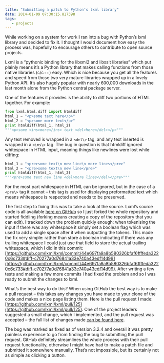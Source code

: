 ```yaml
---
title: "Submitting a patch to Python’s lxml library"
date: 2014-01-09 07:30:15.817398
tags:
   - projects
---
```


While working on a system for work I ran into a bug with Python’s lxml library and decided to fix it. I thought I would document how easy the process was, hopefully to encourage others to contribute to open source projects.

Lxml is a “pythonic binding for the libxml2 and libxslt libraries” which put plainly means it’s a Python library that makes calling functions from those native libraries (c/c++) easy. Which is nice because you get all the features and speed from those two very mature libraries wrapped up in a lovely Python API. It’s also hugely popular with nearly 600,000 downloads in the last month alone from the Python central package server.

One of the features it provides is the ability to diff two portions of HTML together. For example:

```python
from lxml.html.diff import htmldiff
html_1 = "<p>some text here</p>"
html_2 = "<p>some more text</p>"
print htmldiff(html_1, html_2)
"""<p>some <ins>more</ins> text <del>here</del></p>"""
```

Any text removed is wrapped in a `<del\>` tag, and any text inserted is wrapped in a `<ins\>` tag. The bug in question is that htmldiff ignored whitespace in HTML input, meaning things like newlines were lost while diffing:

```python
html_1 = "<pre>some text\n new line\n more lines</pre>"
html_2 = "<pre>some text\n new line</pre>"
print htmldiff(html_1, html_2)
"""<pre>some text new line <del>more lines</del></pre>"""
```

For the most part whitespace in HTML can be ignored, but in the case of a `<pre\>` tag it cannot – this tag is used for displaying preformatted text which means whitespace is respected and needs to be preserved.

The first step to fixing this was to take a look at the source. Lxml’s source code is all available [here on GitHub](https://github.com/lxml/lxml/) so I just forked the whole repository and started fiddling (forking means creating a copy of the repository that you can edit). I tracked down the problem quickly enough: when tokenising the input if there was any whitespace it simply set a boolean flag which was used to add a single space after it when outputting the tokens. This made the fix very simple: rather than store a boolean indicating if there was any trailing whitespace I could just use that field to store the actual trailing whitespace, which I did in this commit: [https://github.com/lxml/lxml/commit/44e697fa9a8b580326bfaf6ffffeda3220c6c733#diff-c70277a0d76841a33e740a43edf14d99](https://github.com/lxml/lxml/commit/44e697fa9a8b580326bfaf6ffffeda3220c6c733#diff-c70277a0d76841a33e740a43edf14d99). After writing a few tests and making a few more commits I had fixed the problem and so I was ready to submit the changes to lxml.

What’s the best way to do this? When using GitHub the best way is to make a pull request – this takes any changes you have made to your clone of the code and makes a nice page listing them. Here is the pull request I made: [https://github.com/lxml/lxml/pull/125](https://github.com/lxml/lxml/pull/125). One of the project leaders suggested a small change, which I implemented, and the pull request was accepted – the full list of changes made [can be found here](https://github.com/lxml/lxml/commits/master/src/lxml/html/diff.py?author=orf).

The bug was marked as fixed as of version 3.2.4 and overall it was pretty painless experience to go from finding the bug to submitting the pull request. GitHub definitely streamlines the whole process with their pull request functionality, otherwise I might have had to make a patch file and submitted it somewhere manually. That’s not impossible, but its certainly not as simple as clicking a button.

